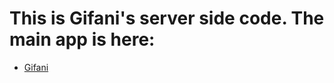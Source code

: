 # This is Gifani's server side code. The main app is here:
- <a href="https://github.com/igardiet/gifani">Gifani</a>